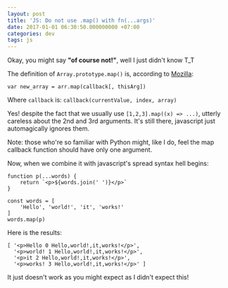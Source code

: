 ```yaml
---
layout: post
title: 'JS: Do not use .map() with fn(...args)'
date: 2017-01-01 06:30:50.000000000 +07:00
categories: dev
tags: js
---
```

Okay, you might say **"of course not!"**, well I just didn't know T_T

The definition of `Array.prototype.map()` is, according to [Mozilla](https://developer.mozilla.org/en/docs/Web/JavaScript/Reference/Global_Objects/Array/map): 

```
var new_array = arr.map(callback[, thisArg])
```

Where `callback` is: `callback(currentValue, index, array)`

Yes! despite the fact that we usually use `[1,2,3].map((x) => ...)`, utterly careless about the 2nd and 3rd arguments. It's still there, javascript just automagically ignores them. 

Note: those who're so familiar with Python might, like I do, feel the map callback function should have only one argument.

Now, when we combine it with javascript's spread syntax hell begins:

```
function p(...words) { 
    return `<p>${words.join(' ')}</p>`
}

const words = [
    'Hello', 'world!', 'it', 'works!'
]
words.map(p)
```

Here is the results:

```
[ '<p>Hello 0 Hello,world!,it,works!</p>',
  '<p>world! 1 Hello,world!,it,works!</p>',
  '<p>it 2 Hello,world!,it,works!</p>',
  '<p>works! 3 Hello,world!,it,works!</p>' ]
```

It just doesn't work as you might expect as I didn't expect this!

